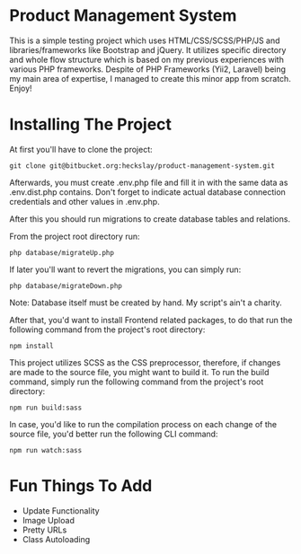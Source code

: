 # Product Management System
This is a simple testing project which uses HTML/CSS/SCSS/PHP/JS and libraries/frameworks
like Bootstrap and jQuery. It utilizes specific directory and whole flow structure which is based on my previous
experiences with various PHP frameworks. Despite of PHP Frameworks (Yii2, Laravel) being my main area of expertise,
I managed to create this minor app from scratch. Enjoy!

# Installing The Project
At first you'll have to clone the project:

``git clone git@bitbucket.org:heckslay/product-management-system.git ``

Afterwards, you must create .env.php file and fill it in with the same data as .env.dist.php contains. 
Don't forget to indicate actual database connection credentials and other values in .env.php. 

After this you should run migrations to create database tables and relations.

From the project root directory run:

``php database/migrateUp.php``

If later you'll want to revert the migrations, you can simply run:


``php database/migrateDown.php``

Note: Database itself must be created by hand. My script's ain't a charity. 

After that, you'd want to install Frontend related packages, to do that run the following command from the
project's root directory:

``npm install``

This project utilizes SCSS as the CSS preprocessor, therefore, if changes are made to the source file,
you might want to build it. To run the build command, simply run the following command from the project's
root directory:

``npm run build:sass``

In case, you'd like to run the compilation process on each change of the source file, you'd better run the following
CLI command:

``npm run watch:sass``

# Fun Things To Add
- Update Functionality
- Image Upload
- Pretty URLs
- Class Autoloading
